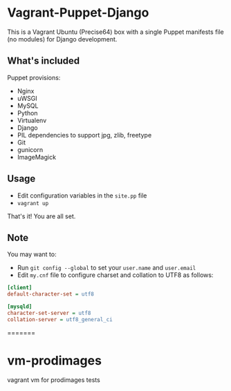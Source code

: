 # Vagrant-Puppet-Django

This is a Vagrant Ubuntu (Precise64) box with a single Puppet manifests file (no modules) for Django development.

## What's included

Puppet provisions:

- Nginx
- uWSGI
- MySQL
- Python
- Virtualenv
- Django
- PIL dependencies to support jpg, zlib, freetype
- Git
- gunicorn
- ImageMagick


## Usage

- Edit configuration variables in the `site.pp` file
- `vagrant up`

That's it! You are all set.

## Note

You may want to:

- Run `git config --global` to set your `user.name` and `user.email`
- Edit `my.cnf` file to configure charset and collation to UTF8 as follows:

```ini
[client]
default-character-set = utf8

[mysqld]
character-set-server = utf8
collation-server = utf8_general_ci
```
=======
# vm-prodimages
vagrant vm for prodimages tests
